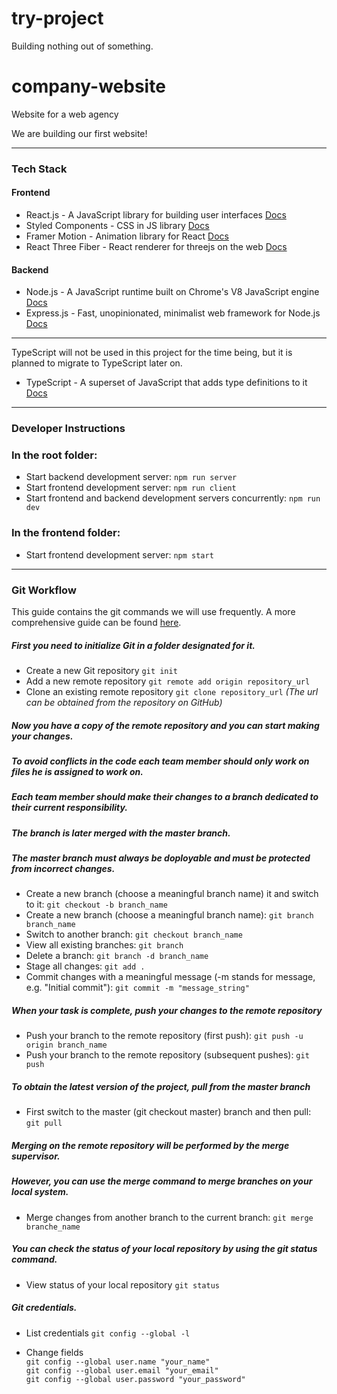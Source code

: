 # try-project
Building nothing out of something.

# company-website
Website for a web agency

We are building our first website!

***

### Tech Stack
#### Frontend
* React.js - A JavaScript library for building user interfaces
[Docs](https://reactjs.org/docs/getting-started.html)
* Styled Components - CSS in JS library
[Docs](https://styled-components.com/docs)
* Framer Motion - Animation library for React
[Docs](https://www.framer.com/motion/)
* React Three Fiber - React renderer for threejs on the web 
[Docs](https://github.com/pmndrs/react-three-fiber)

#### Backend
* Node.js - A JavaScript runtime built on Chrome's V8 JavaScript engine
[Docs](https://nodejs.org/en/docs/)
* Express.js - Fast, unopinionated, minimalist web framework for Node.js
[Docs](https://expressjs.com/)

***
TypeScript will not be used in this project for the time being, but it is planned
to migrate to TypeScript later on.
* TypeScript - A superset of JavaScript that adds type definitions to it
[Docs](https://www.typescriptlang.org/docs/)

***

### Developer Instructions

### In the root folder:
* Start backend development server:
```npm run server```
* Start frontend development server:
```npm run client```
* Start frontend and backend development servers concurrently:
```npm run dev```

### In the frontend folder:
* Start frontend development server:
```npm start```

***

### Git Workflow
This guide contains the git commands we will use frequently.
A more comprehensive guide can be found [here](https://www.atlassian.com/git).

##### First you need to initialize Git in a folder designated for it.
* Create a new Git repository 
```git init```
* Add a new remote repository 
```git remote add origin repository_url```
* Clone an existing remote repository 
```git clone repository_url```
*(The url can be obtained from the repository on GitHub)*
##### Now you have a copy of the remote repository and you can start making your changes.
##### To avoid conflicts in the code each team member should only work on files he is assigned to work on.
##### Each team member should make their changes to a branch dedicated to their current responsibility.
##### The branch is later merged with the master branch.
##### The master branch must always be doployable and must be protected from incorrect changes.
* Create a new branch (choose a meaningful branch name) it and switch to it:
```git checkout -b branch_name```
* Create a new branch (choose a meaningful branch name):
```git branch branch_name```
* Switch to another branch:
```git checkout branch_name```
* View all existing branches:
```git branch```
* Delete a branch:
```git branch -d branch_name```
* Stage all changes:
```git add .```
* Commit changes with a meaningful message (-m stands for message, e.g. "Initial commit"):
```git commit -m "message_string"```

##### When your task is complete, push your changes to the remote repository
* Push your branch to the remote repository (first push):
```git push -u origin branch_name```
* Push your branch to the remote repository (subsequent pushes):
```git push```

##### To obtain the latest version of the project, pull from the master branch
* First switch to the master (git checkout master) branch and then pull:
```git pull```

##### Merging on the remote repository will be performed by the merge supervisor.
##### However, you can use the merge command to merge branches on your local system.
* Merge changes from another branch to the current branch:
```git merge branche_name```

##### You can check the status of your local repository by using the git status command.
* View status of your local repository
```git status```

##### Git credentials.
* List credentials
```git config --global -l```

* Change fields  
```git config --global user.name "your_name"```  
```git config --global user.email "your_email"```  
```git config --global user.password "your_password"```  

